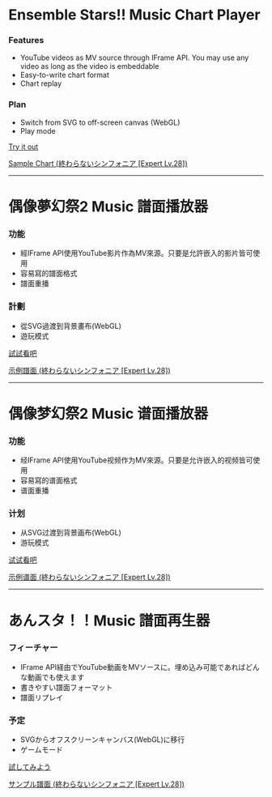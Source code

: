 # Ensemble Stars!! Music Chart Player

### Features

+ YouTube videos as MV source through IFrame API. You may use any video as long as the video is embeddable
+ Easy-to-write chart format
+ Chart replay

### Plan

+ Switch from SVG to off-screen canvas (WebGL)
+ Play mode

[Try it out](https://s-asakoto.github.io/esmchartplayer/?lang=en)

[Sample Chart (終わらないシンフォニア \[Expert Lv.28\])](https://github.com/S-Asakoto/esmchartplayer/blob/master/charts/%E7%B5%82%E3%82%8F%E3%82%89%E3%81%AA%E3%81%84%E3%82%B7%E3%83%B3%E3%83%95%E3%82%A9%E3%83%8B%E3%82%A2%20Expert.txt)

----

# 偶像夢幻祭2 Music 譜面播放器

### 功能

+ 經IFrame API使用YouTube影片作為MV來源。只要是允許嵌入的影片皆可使用
+ 容易寫的譜面格式
+ 譜面重播

### 計劃

+ 從SVG過渡到背景畫布(WebGL)
+ 遊玩模式

[試試看吧](https://s-asakoto.github.io/esmchartplayer/?lang=zh-Hant)

[示例譜面 (終わらないシンフォニア \[Expert Lv.28\])](https://github.com/S-Asakoto/esmchartplayer/blob/master/charts/%E7%B5%82%E3%82%8F%E3%82%89%E3%81%AA%E3%81%84%E3%82%B7%E3%83%B3%E3%83%95%E3%82%A9%E3%83%8B%E3%82%A2%20Expert.txt)

----

# 偶像梦幻祭2 Music 谱面播放器

### 功能

+ 经IFrame API使用YouTube视频作为MV來源。只要是允许嵌入的视频皆可使用
+ 容易寫的谱面格式
+ 谱面重播

### 计划

+ 从SVG过渡到背景画布(WebGL)
+ 游玩模式

[试试看吧](https://s-asakoto.github.io/esmchartplayer/?lang=zh-Hans)

[示例谱面 (終わらないシンフォニア \[Expert Lv.28\])](https://github.com/S-Asakoto/esmchartplayer/blob/master/charts/%E7%B5%82%E3%82%8F%E3%82%89%E3%81%AA%E3%81%84%E3%82%B7%E3%83%B3%E3%83%95%E3%82%A9%E3%83%8B%E3%82%A2%20Expert.txt)

----

# あんスタ！！Music 譜面再生器

### フィーチャー
+ IFrame API経由でYouTube動画をMVソースに。埋め込み可能であればどんな動画でも使えます
+ 書きやすい譜面フォーマット
+ 譜面リプレイ

### 予定
+ SVGからオフスクリーンキャンバス(WebGL)に移行
+ ゲームモード

[試してみよう](https://s-asakoto.github.io/esmchartplayer/?lang=ja)

[サンプル譜面 (終わらないシンフォニア \[Expert Lv.28\])](https://github.com/S-Asakoto/esmchartplayer/blob/master/charts/%E7%B5%82%E3%82%8F%E3%82%89%E3%81%AA%E3%81%84%E3%82%B7%E3%83%B3%E3%83%95%E3%82%A9%E3%83%8B%E3%82%A2%20Expert.txt)
